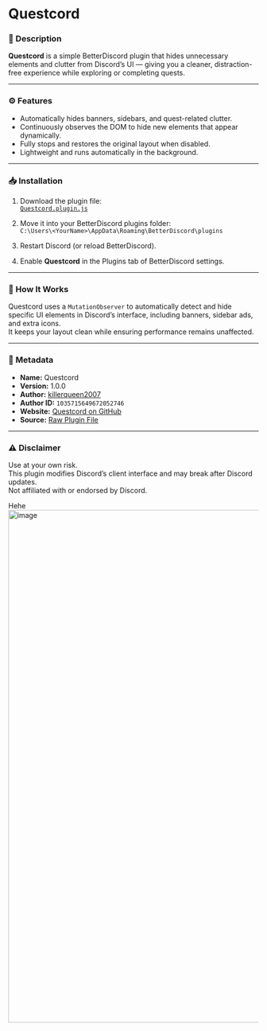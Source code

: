 # Questcord

### 🧩 Description
**Questcord** is a simple BetterDiscord plugin that hides unnecessary elements and clutter from Discord’s UI — giving you a cleaner, distraction-free experience while exploring or completing quests.

---

### ⚙️ Features
- Automatically hides banners, sidebars, and quest-related clutter.  
- Continuously observes the DOM to hide new elements that appear dynamically.  
- Fully stops and restores the original layout when disabled.  
- Lightweight and runs automatically in the background.  

---

### 📥 Installation
1. Download the plugin file:  
   [`Questcord.plugin.js`](https://raw.githubusercontent.com/killerqueen2007/BetterDiscordAddons/refs/heads/main/Plugins/Questcord/Questcord.plugin.js)
2. Move it into your BetterDiscord plugins folder:  
   `C:\Users\<YourName>\AppData\Roaming\BetterDiscord\plugins`

3. Restart Discord (or reload BetterDiscord).  
4. Enable **Questcord** in the Plugins tab of BetterDiscord settings.  

---

### 🧠 How It Works
Questcord uses a `MutationObserver` to automatically detect and hide specific UI elements in Discord’s interface, including banners, sidebar ads, and extra icons.  
It keeps your layout clean while ensuring performance remains unaffected.

---

### 📜 Metadata
- **Name:** Questcord  
- **Version:** 1.0.0  
- **Author:** [killerqueen2007](https://github.com/killerqueen2007)  
- **Author ID:** `1035715649672052746`  
- **Website:** [Questcord on GitHub](https://github.com/killerqueen2007/BetterDiscordAddons/tree/main/Plugins/Questcord)  
- **Source:** [Raw Plugin File](https://raw.githubusercontent.com/killerqueen2007/BetterDiscordAddons/refs/heads/main/Plugins/Questcord/Questcord.plugin.js)

---

### ⚠️ Disclaimer
Use at your own risk.  
This plugin modifies Discord’s client interface and may break after Discord updates.  
Not affiliated with or endorsed by Discord.


Hehe
<img width="1919" height="1031" alt="image" src="https://github.com/user-attachments/assets/50a63bd5-b58a-473a-b2d1-88621a6653fc" />


